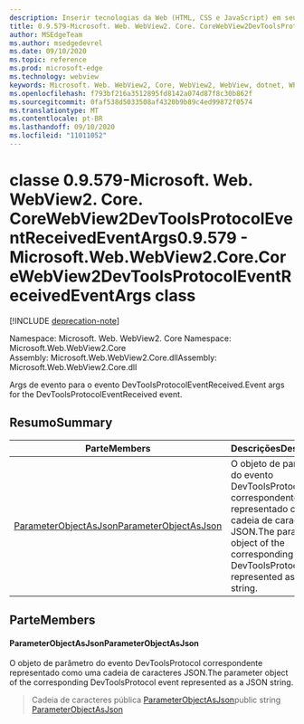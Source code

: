 ```yaml
---
description: Inserir tecnologias da Web (HTML, CSS e JavaScript) em seus aplicativos nativos com o controle WebView2 do Microsoft Edge
title: 0.9.579-Microsoft. Web. WebView2. Core. CoreWebView2DevToolsProtocolEventReceivedEventArgs
author: MSEdgeTeam
ms.author: msedgedevrel
ms.date: 09/10/2020
ms.topic: reference
ms.prod: microsoft-edge
ms.technology: webview
keywords: Microsoft. Web. WebView2, Core, WebView2, WebView, dotnet, WPF, WinForms, app, Edge, CoreWebView2, CoreWebView2Controller, controle do navegador, Edge HTML, Microsoft. Web. WebView2. Core. CoreWebView2DevToolsProtocolEventReceivedEventArgs
ms.openlocfilehash: f793bf216a3512895fd8142a074d87f8c30b862f
ms.sourcegitcommit: 0faf538d5033508af4320b9b89c4ed99872f0574
ms.translationtype: MT
ms.contentlocale: pt-BR
ms.lasthandoff: 09/10/2020
ms.locfileid: "11011052"
---
```

# <span data-ttu-id="7c884-104">classe 0.9.579-Microsoft. Web. WebView2. Core. CoreWebView2DevToolsProtocolEventReceivedEventArgs</span><span class="sxs-lookup"><span data-stu-id="7c884-104">0.9.579 - Microsoft.Web.WebView2.Core.CoreWebView2DevToolsProtocolEventReceivedEventArgs class</span></span> 

[!INCLUDE [deprecation-note](../../includes/deprecation-note.md)]

<span data-ttu-id="7c884-105">Namespace: Microsoft. Web. WebView2. Core </span><span class="sxs-lookup"><span data-stu-id="7c884-105">Namespace: Microsoft.Web.WebView2.Core</span></span>\
<span data-ttu-id="7c884-106">Assembly: Microsoft.Web.WebView2.Core.dll</span><span class="sxs-lookup"><span data-stu-id="7c884-106">Assembly: Microsoft.Web.WebView2.Core.dll</span></span>

<span data-ttu-id="7c884-107">Args de evento para o evento DevToolsProtocolEventReceived.</span><span class="sxs-lookup"><span data-stu-id="7c884-107">Event args for the DevToolsProtocolEventReceived event.</span></span>

## <span data-ttu-id="7c884-108">Resumo</span><span class="sxs-lookup"><span data-stu-id="7c884-108">Summary</span></span>

 <span data-ttu-id="7c884-109">Parte</span><span class="sxs-lookup"><span data-stu-id="7c884-109">Members</span></span>                        | <span data-ttu-id="7c884-110">Descrições</span><span class="sxs-lookup"><span data-stu-id="7c884-110">Descriptions</span></span>
--------------------------------|---------------------------------------------
[<span data-ttu-id="7c884-111">ParameterObjectAsJson</span><span class="sxs-lookup"><span data-stu-id="7c884-111">ParameterObjectAsJson</span></span>](#parameterobjectasjson) | <span data-ttu-id="7c884-112">O objeto de parâmetro do evento DevToolsProtocol correspondente representado como uma cadeia de caracteres JSON.</span><span class="sxs-lookup"><span data-stu-id="7c884-112">The parameter object of the corresponding DevToolsProtocol event represented as a JSON string.</span></span>

## <span data-ttu-id="7c884-113">Parte</span><span class="sxs-lookup"><span data-stu-id="7c884-113">Members</span></span>

#### <span data-ttu-id="7c884-114">ParameterObjectAsJson</span><span class="sxs-lookup"><span data-stu-id="7c884-114">ParameterObjectAsJson</span></span> 

<span data-ttu-id="7c884-115">O objeto de parâmetro do evento DevToolsProtocol correspondente representado como uma cadeia de caracteres JSON.</span><span class="sxs-lookup"><span data-stu-id="7c884-115">The parameter object of the corresponding DevToolsProtocol event represented as a JSON string.</span></span>

> <span data-ttu-id="7c884-116">Cadeia de caracteres pública [ParameterObjectAsJson](#parameterobjectasjson)</span><span class="sxs-lookup"><span data-stu-id="7c884-116">public string [ParameterObjectAsJson](#parameterobjectasjson)</span></span>


